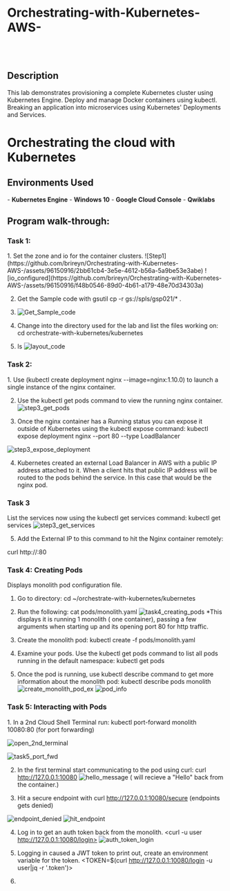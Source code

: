 # Orchestrating-with-Kubernetes-AWS-


<br> <br>
<h2>Description</h2>
This lab demonstrates provisioning a complete Kubernetes cluster using Kubernetes Engine.  Deploy and manage Docker containers using kubectl.  Breaking an application into microservices using Kubernetes' Deployments and Services.


<h1>Orchestrating the cloud with Kubernetes </h1>

<h2>Environments Used </h2>
- <b>Kubernetes Engine</b>
- <b>Windows 10</b>
- <b>Google Cloud Console</b>
- <b>Qwiklabs</b>

<h2>Program walk-through:</h2>

<p align="center">

<h3>Task 1:</h3>
1. Set the zone and io for the container clusters.
![Step1](https://github.com/brireyn/Orchestrating-with-Kubernetes-AWS-/assets/96150916/2bb61cb4-3e5e-4612-b56a-5a9be53e3abe)
![io_configured](https://github.com/brireyn/Orchestrating-with-Kubernetes-AWS-/assets/96150916/f48b0546-89d0-4b61-a179-48e70d34303a)

2. Get the Sample code with gsutil cp -r gs://spls/gsp021/* .
3. ![Get_Sample_code](https://github.com/brireyn/Orchestrating-with-Kubernetes-AWS-/assets/96150916/2d263e10-3a9b-4d84-9dea-4d48637ab4ee)

4. Change into the directory used for the lab and list the files working on:  cd orchestrate-with-kubernetes/kubernetes
5. ls   ![layout_code](https://github.com/brireyn/Orchestrating-with-Kubernetes-AWS-/assets/96150916/e2706dc4-897d-4711-b80d-d8503e13ecf1)

<h3>Task 2:</h3> 
1.  Use (kubectl create deployment nginx --image=nginx:1.10.0) to launch a single instance of the nginx container.

2.  Use the kubectl get pods command to view the running nginx container.
![step3_get_pods](https://github.com/brireyn/Orchestrating-with-Kubernetes-AWS-/assets/96150916/5c92e47b-5f49-4d3a-92ec-520bcf06ad87)

3.  Once the nginx container has a Running status you can expose it outside of Kubernetes using the kubectl expose command: kubectl expose deployment nginx --port 80 --type LoadBalancer

![step3_expose_deployment](https://github.com/brireyn/Orchestrating-with-Kubernetes-AWS-/assets/96150916/fdb8cb64-0bab-4adb-b1c4-dda06c61021d)

4. Kubernetes created an external Load Balancer in AWS with a public IP address attached to it. When a client hits that public IP address will be routed to the pods behind the service. In this case that would be the nginx pod.
<h3>Task 3</h3>
   
List the services now using the kubectl get services command: kubectl get services
![step3_get_services](https://github.com/brireyn/Orchestrating-with-Kubernetes-AWS-/assets/96150916/7366fe49-55d5-4650-a83b-214aab306491)


5.  Add the External IP to this command to hit the Nginx container remotely:

curl http://<External IP>:80  

<h3>Task 4: Creating Pods</h3>

Displays monolith pod configuration file.
1. Go to directory: cd ~/orchestrate-with-kubernetes/kubernetes
2. Run the following: cat pods/monolith.yaml
![task4_creating_pods](https://github.com/brireyn/Orchestrating-with-Kubernetes-AWS-/assets/96150916/165a0e81-dfbf-4abc-8b04-cd02830d1d88)
*This displays it is running 1 monolith ( one container), passing a few arguments when starting up and its opening port 80 for http traffic.

3. Create the monolith pod: kubectl create -f pods/monolith.yaml
4. Examine your pods. Use the kubectl get pods command to list all pods running in the default namespace: kubectl get pods
5. Once the pod is running, use kubectl describe command to get more information about the monolith pod: kubectl describe pods monolith
   ![create_monolith_pod_ex](https://github.com/brireyn/Orchestrating-with-Kubernetes-AWS-/assets/96150916/fbe97522-6d98-4194-a665-52cc1f9a455d)
![pod_info](https://github.com/brireyn/Orchestrating-with-Kubernetes-AWS-/assets/96150916/37af4d7d-6197-48c6-bb9a-e0a43c55c171)

<h3>Task 5: Interacting with Pods</h3>
1. In a 2nd Cloud Shell Terminal run: kubectl port-forward monolith 10080:80   (for port forwarding)

![open_2nd_terminal](https://github.com/brireyn/Orchestrating-with-Kubernetes-AWS-/assets/96150916/2dd38ed9-cb40-414c-9d66-c86bdbdb4643)

![task5_port_fwd](https://github.com/brireyn/Orchestrating-with-Kubernetes-AWS-/assets/96150916/89ca9557-590a-40ae-ad4c-ff32a447a876)

2. In the first terminal start communicating to the pod using curl: curl http://127.0.0.1:10080
   ![hello_message](https://github.com/brireyn/Orchestrating-with-Kubernetes-AWS-/assets/96150916/45c0500b-c4f3-4ee3-ab78-d18191361967)
( will recieve a "Hello" back from the container.) 

3. Hit a secure endpoint with curl http://127.0.0.1:10080/secure   (endpoints gets denied)
   
![endpoint_denied](https://github.com/brireyn/Orchestrating-with-Kubernetes-AWS-/assets/96150916/c8e0573c-7603-445e-ac37-8f568d0b1698)
![hit_endpoint](https://github.com/brireyn/Orchestrating-with-Kubernetes-AWS-/assets/96150916/577178a8-b30d-44b9-92d1-911a5303b4e9)

4. Log in to get an auth token back from  the monolith. <curl -u user http://127.0.0.1:10080/login>
   ![auth_token_login](https://github.com/brireyn/Orchestrating-with-Kubernetes-AWS-/assets/96150916/5d29cb98-5424-49be-babe-be0874bc0942)

5. Logging in caused a JWT token to print out, create an environment variable for the token. <TOKEN=$(curl http://127.0.0.1:10080/login -u user|jq -r '.token')>

6. 









<br />


<br />
 <br/>

</p>
